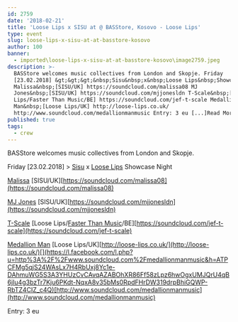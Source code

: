 ```yaml
---
id: 2759
date: '2018-02-21'
title: 'Loose Lips x SISU at @ BASStore, Kosovo - Loose Lips'
type: event
slug: loose-lips-x-sisu-at-at-basstore-kosovo
author: 100
banner:
  - imported\loose-lips-x-sisu-at-at-basstore-kosovo\image2759.jpeg
description: >-
  BASStore welcomes music collectives from London and Skopje. Friday
  [23.02.2018] &gt;&gt;&gt;&nbsp;Sisu&nbsp;x&nbsp;Loose Lips&nbsp;Showcase Night
  Malissa&nbsp;[SISU/UK] https://soundcloud.com/malissa08 MJ
  Jones&nbsp;[SISU/UK] https://soundcloud.com/mjjonesldn T-Scale&nbsp;[Loose
  Lips/Faster Than Music/BE] https://soundcloud.com/jef-t-scale Medallion
  Man&nbsp;[Loose Lips/UK] http://loose-lips.co.uk/
  http://www.soundcloud.com/medallionmanmusic Entry: 3 eu [...]Read More...
published: true
tags:
  - crew
---
```

BASStore welcomes music collectives from London and Skopje.

Friday \[23.02.2018\] > [Sisu](https://www.facebook.com/sisucrewldn/) x [Loose Lips](https://www.facebook.com/LooseLips123/) Showcase Night

[Malissa](https://www.facebook.com/Malissa08/) \[SISU/UK\][](https://soundcloud.com/malissa08)[https://soundcloud.com/malissa08](https://soundcloud.com/malissa08)

[MJ Jones](https://www.facebook.com/mjjonesldn/) \[SISU/UK\][](https://l.facebook.com/l.php?u=https%3A%2F%2Fsoundcloud.com%2Fmjjonesldn&h=ATNt2MoZhWJ56iHVPm0xnsJcaeNzObK2GtXRincBZ8C5cRENwRU0j5l78hZK0kuEx5qI9YVQ1fVKN4YE0OH37Y_tKXev7iYkgQH26WIHa-EzF1NG2mMnTFxycqlkMA64LeVmkXYUM5tprM-YphdODY3lsw)[https://soundcloud.com/mjjonesldn](https://soundcloud.com/mjjonesldn)

[T-Scale](https://www.facebook.com/tscale4030/) \[Loose Lips/[Faster Than Music](https://www.facebook.com/fasterthanmusic/)/BE\][](https://l.facebook.com/l.php?u=https%3A%2F%2Fsoundcloud.com%2Fjef-t-scale&h=ATOaAV9gsQHEukH9xaWTvOaX89I9haP-JQQMgUajYUz64K7so9Hclsykc6EckuCzvpz8sca7snFZ9YZYOau-kMoriy2NhLtSD3tAz1dlRATpc30gJPuq1QJpGGiX2Bbr3p3nlQHIXX0AlKhP_ELTdIgYTg)[https://soundcloud.com/jef-t-scale](https://soundcloud.com/jef-t-scale)

[Medallion Man](https://www.facebook.com/medallionmanmusic/) \[Loose Lips/UK\][](https://l.facebook.com/l.php?u=http%3A%2F%2Floose-lips.co.uk%2F&h=ATMZtj7HSzvkUK3tiVREEqyadMolP8QyHf5P19KDhkGAhfaKhWtKL09DpL9x8eyUF1jlhoBJOPoyML9tPfw4LDgc1K9yQqfPxVMhz_PBtNXexqkwTD3NN1OBNYXM3RspZHGNRii94i8EYlyL3WHbzsH49g)[http://loose-lips.co.uk/](http://loose-lips.co.uk/)[](https://l.facebook.com/l.php?u=http%3A%2F%2Fwww.soundcloud.com%2Fmedallionmanmusic&h=ATPCFMg5qjS24WAsLx7H4RbUxj8Yc1e-DAhmuWG5S3A3YHUzCvCAvqAZABOhXR86Ff58zLpz6hwOgxUMJQrU4qB6jIu4g3bzTr7Kju6PKdt-NqxA8v35bMs0RpdFHrDW319drpBhiGQWP-RbTZ4CIZ_c4Q)[http://www.soundcloud.com/medallionmanmusic](http://www.soundcloud.com/medallionmanmusic)

Entry: 3 eu
